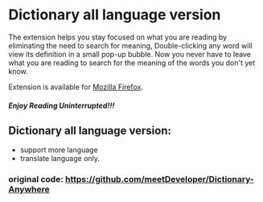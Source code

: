 # Dictionary all language version

The extension helps you stay focused on what you are reading by eliminating the need to search for meaning, 
Double-clicking any word will view its definition in a small pop-up bubble. 
Now you never have to leave what you are reading to search for the meaning of the words you don't yet know.

Extension is available for [Mozilla Firefox](https://addons.mozilla.org/en-US/firefox/addon/dictionary-anyvhere).

##### Enjoy Reading Uninterrupted!!!

## Dictionary all language version:
- support more language
- translate language only.

### original code: https://github.com/meetDeveloper/Dictionary-Anywhere
